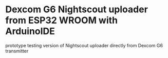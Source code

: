 # Dexcom G6 Nightscout uploader from ESP32 WROOM with ArduinoIDE
prototype testing version of Nightscout uploader directly from Dexcom G6 transmitter
